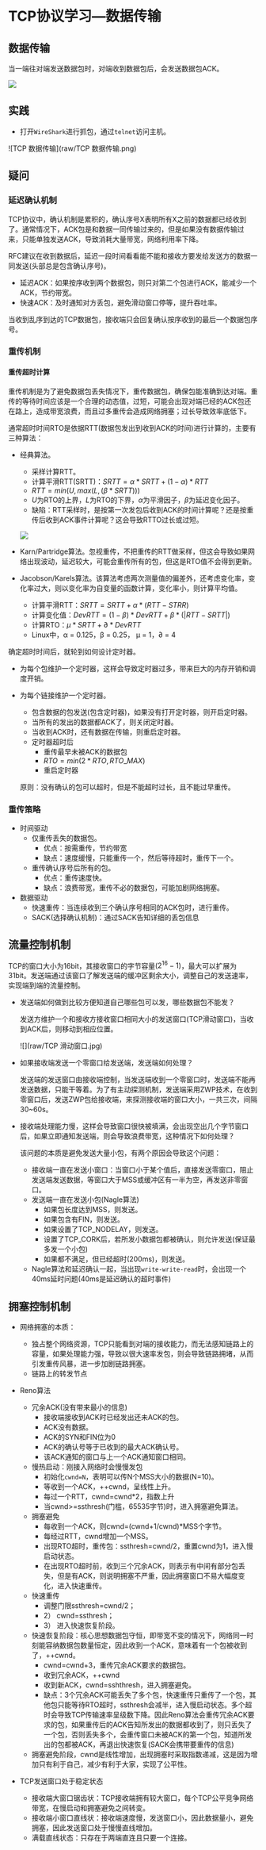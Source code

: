 # TCP协议学习—数据传输

## 数据传输

当一端往对端发送数据包时，对端收到数据包后，会发送数据包ACK。

![](raw/数据传输.png)

## 实践

- 打开`WireShark`进行抓包，通过`telnet`访问主机。

![TCP 数据传输](raw/TCP 数据传输.png)

## 疑问

### 延迟确认机制

TCP协议中，确认机制是累积的，确认序号X表明所有X之前的数据都已经收到了。通常情况下，ACK包是和数据一同传输过来的，但是如果没有数据传输过来，只能单独发送ACK，导致消耗大量带宽，网络利用率下降。

RFC建议在收到数据后，延迟一段时间看看能不能和接收方要发给发送方的数据一同发送(头部总是包含确认序号)。

- 延迟ACK：如果按序收到两个数据包，则只对第二个包进行ACK，能减少一个ACK，节约带宽。
- 快速ACK：及时通知对方丢包，避免滑动窗口停等，提升吞吐率。

当收到乱序到达的TCP数据包，接收端只会回复确认按序收到的最后一个数据包序号。

### 重传机制

#### 重传超时计算

重传机制是为了避免数据包丢失情况下，重传数据包，确保包能准确到达对端。重传的等待时间应该是一个合理的动态值，过短，可能会出现对端已经的ACK包还在路上，造成带宽浪费，而且过多重传会造成网络拥塞；过长导致效率底低下。

通常超时时间RTO是依据RTT(数据包发出到收到ACK的时间)进行计算的，主要有三种算法：

- 经典算法。

  - 采样计算RTT。
  - 计算平滑RTT(SRTT)：$SRTT=\alpha*SRTT+(1-\alpha)*RTT$
  - $RTT=min(U,max(L,(\beta*SRTT)))$
  - $U$为RTO的上界，$L$为RTO的下界，$\alpha$为平滑因子，$\beta$为延迟变化因子。
  - 缺陷：RTT采样时，是按第一次发包后收到ACK的时间计算呢？还是按重传后收到ACK事件计算呢？这会导致RTTO过长或过短。

  ![](raw/经典算法-RTTO.jpg)

- Karn/Partridge算法。忽视重传，不把重传的RTT做采样，但这会导致如果网络出现波动，延迟较大，可能会重传所有的包，但这是RTO值不会得到更新。

- Jacobson/Karels算法。该算法考虑两次测量值的偏差外，还考虑变化率，变化率过大，则以变化率为自变量的函数计算，变化率小，则计算平均值。

  - 计算平滑RTT：$SRTT=SRTT+\alpha*(RTT-STRR)$
  - 计算变化值：$DevRTT=(1-\beta)*DevRTT+\beta*(|RTT-SRTT|)$
  - 计算RTO：$μ*SRTT+∂*DevRTT$
  - Linux中，α = 0.125，β = 0.25， μ = 1，∂ = 4 

确定超时时间后，就轮到如何设计定时器。

- 为每个包维护一个定时器，这样会导致定时器过多，带来巨大的内存开销和调度开销。

- 为每个链接维护一个定时器。

  - 包含数据的包发送(包含定时器)，如果没有打开定时器，则开启定时器。
  - 当所有的发出的数据都ACK了，则关闭定时器。
  - 当收到ACK时，还有数据在传输，则重启定时器。
  - 定时器超时后
    - 重传最早未被ACK的数据包
    - $RTO=min(2*RTO,RTO\_MAX)$
    - 重启定时器

  原则：没有确认的包可以超时，但是不能超时过长，且不能过早重传。

### 重传策略

- 时间驱动
  - 仅重传丢失的数据包。
    - 优点：按需重传，节约带宽
    - 缺点：速度缓慢，只能重传一个，然后等待超时，重传下一个。
  - 重传确认序号后所有的包。
    - 优点：重传速度快。
    - 缺点：浪费带宽，重传不必的数据包，可能加剧网络拥塞。
- 数据驱动
  - 快速重传：当连续收到三个确认序号相同的ACK包时，进行重传。
  - SACK(选择确认机制)：通过SACK告知详细的丢包信息

## 流量控制机制

TCP的窗口大小为16bit，其接收窗口的字节容量($2^{16}-1$)，最大可以扩展为31bit。发送端通过该窗口了解发送端的缓冲区剩余大小，调整自己的发送速率，实现端到端的流量控制。

- 发送端如何做到比较方便知道自己哪些包可以发，哪些数据包不能发？

  发送方维护一个和接收方接收窗口相同大小的发送窗口(TCP滑动窗口)，当收到ACK后，则移动到相应位置。

  ![](raw/TCP 滑动窗口.jpg)

- 如果接收端发送一个零窗口给发送端，发送端如何处理？

  发送端的发送窗口由接收端控制，当发送端收到一个零窗口时，发送端不能再发送数据，只能干等着。为了有主动探测机制，发送端采用ZWP技术，在收到零窗口后，发送ZWP包给接收端，来探测接收端的窗口大小，一共三次，间隔30~60s。

- 接收端处理能力慢，这样会导致窗口很快被填满，会出现空出几个字节窗口后，如果立即通知发送端，则会导致浪费带宽，这种情况下如何处理？

  该问题的本质是避免发送大量小包，有两个原因会导致这个问题：
  
  - 接收端一直在发送小窗口：当窗口小于某个值后，直接发送零窗口，阻止发送端发送数据，等窗口大于MSS或缓冲区有一半为空，再发送非零窗口。
  - 发送端一直在发送小包(Nagle算法)
    - 如果包长度达到MSS，则发送。
    - 如果包含有FIN，则发送。
    - 如果设置了TCP_NODELAY，则发送。
    - 设置了TCP_CORK后，若所发小数据包都被确认，则允许发送(保证最多发一个小包)
    - 如果都不满足，但已经超时(200ms)，则发送。
  - Nagle算法和延迟确认一起，当出现`write-write-read`时，会出现一个40ms延时问题(40ms是延迟确认的超时事件)

## 拥塞控制机制

- 网络拥塞的本质：
  - 独占整个网络资源，TCP只能看到对端的接收能力，而无法感知链路上的容量，如果处理能力强，导致以很大速率发包，则会导致链路拥堵，从而引发重传风暴，进一步加剧链路拥塞。
  - 链路上的转发节点
- Reno算法
  - 冗余ACK(没有带来最小的信息)
    - 接收端接收到ACK时已经发出还未ACK的包。
    - ACK没有数据。
    - ACK的SYN和FIN位为0
    - ACK的确认号等于已收到的最大ACK确认号。
    - 该ACK通知的窗口与上一个ACK通知窗口相同。
  - 慢热启动：刚接入网络时会慢慢发包
    - 初始化`cwnd=N`，表明可以传N个MSS大小的数据(N=10)。
    - 等收到一个ACK，++cwnd，呈线性上升。
    - 每过一个RTT，cwnd=cwnd*2，指数上升
    - 当cwnd>=ssthresh(门槛，65535字节)时，进入拥塞避免算法。
  - 拥塞避免
    - 每收到一个ACK，则cwnd=(cwnd+1/cwnd)*MSS个字节。
    - 每经过RTT，cwnd增加一个MSS。
    - 出现RTO超时，重传包：ssthresh=cwnd/2，重置cwnd为1，进入慢启动状态。
    - 在出现RTO超时前，收到三个冗余ACK，则表示有中间有部分包丢失，但是有ACK，则说明拥塞不严重，因此拥塞窗口不易大幅度变化，进入快速重传。
  - 快速重传
    - 调整门限ssthresh=cwnd/2；
    - 2） cwnd=ssthresh；
    - 3） 进入快速恢复阶段。
  - 快速恢复阶段：核心思想数据包守恒，即带宽不变的情况下，网络同一时刻能容纳数据包数量恒定，因此收到一个ACK，意味着有一个包被收到了，++cwnd。
    - cwnd=cwnd+3，重传冗余ACK要求的数据包。
    - 收到冗余ACK，++cwnd
    - 收到新ACK，cwnd=sshthresh，进入拥塞避免。
    - 缺点：3个冗余ACK可能丢失了多个包，快速重传只重传了一个包，其他包只能等待RTO超时，ssthresh会减半，进入慢启动状态。多个超时会导致TCP传输速率呈级数下降。因此Reno算法会重传冗余ACK要求的包，如果重传后的ACK告知所发出的数据都收到了，则只丢失了一个包，否则丢失多个，会重传窗口未被ACK的第一个包，知道所发出的包都被ACK，再退出快速恢复(SACK会携带要重传的信息)
  - 拥塞避免阶段，cwnd是线性增加，出现拥塞时采取指数递减，这是因为增加只有利于自己，减少有利于大家，实现了公平性。

- TCP发送窗口处于稳定状态
  - 接收端大窗口锯齿状：TCP接收端拥有较大窗口，每个TCP公平竞争网络带宽，在慢启动和拥塞避免之间转变。
  - 接收端小窗口直线状：接收端速度慢，发送窗口小，因此数据量小，避免拥塞，因此发送窗口处于慢慢直线增加。
  - 满载直线状态：只存在于两端直连且只要一个连接。